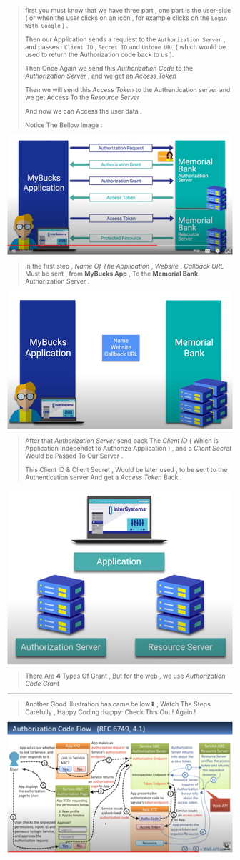 > first you must know that we have three part , one part is the user-side ( or when the user clicks on an icon , for example clicks on the `Login With Google` ) .
>
> Then our Application sends a requiest to the `Authorization Server` , and passes : `Client ID` , `Secret ID` and `Unique URL` ( which would be used to return the Authorization code back to us ).
>
> Then Once Again we send this *Authorization Code* to the *Authorization Server* , and we get an *Access Token*
>
> Then we will send this *Access Token* to the Authentication server and we get Access To the *Resource Server*
>
> And now we can Access the user data .
>
> Notice The Bellow Image :

![image-20220707013727576](\OAuth2.assets\image-20220707013727576.png)

> in the first step , *Name Of The Application* , *Website* , *Callback URL* Must be sent , from **MyBucks App** , To the **Memorial Bank** Authorization Server .

![image-20220707013940513](\OAuth2.assets\image-20220707013940513.png)

> After that *Authorization Server* send back The *Client ID* ( Which is Application Independet to Authorize Application ) , and a *Client Secret* Would be Passed To Our Server .
>
> This Client ID & Client Secret , Would be later used , to be sent to the Authentication server And get a *Access Token* Back .

![image-20220707014414970](OAuth2.assets\image-20220707014414970.png)

> There Are **4** Types Of Grant , But for the web , we use *Authorization Code Grant*

-------------------

> Another Good illustration has came bellow :arrow_double_down: , Watch The Steps Carefully , Happy Coding :happy:
> Check This Out ! Again !

![image-20220707015305940](\OAuth2.assets\image-20220707015305940.png)